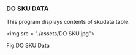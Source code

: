 ### DO SKU DATA

This program displays contents of skudata table.

&lt;img src = "./assets/DO SKU.jpg"&gt;

Fig:DO SKU Data

